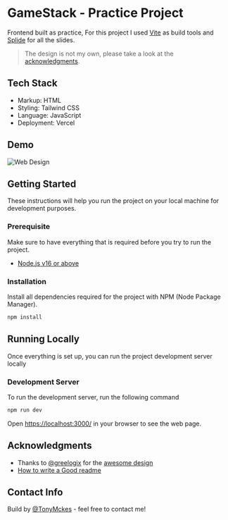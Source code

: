 # GameStack - Practice Project

Frontend built as practice, For this project I used [Vite](https://vitejs.dev/) as build tools and [Splide](https://splidejs.com/) for all the slides.

> The design is not my own, please take a look at the [acknowledgments](#acknowledgments).

## Tech Stack

- Markup: HTML
- Styling: Tailwind CSS
- Language: JavaScript
- Deployment: Vercel

## Demo

![Web Design](https://user-images.githubusercontent.com/78808163/219480137-582ce652-1d51-4187-9804-cb5008169cab.png)

## Getting Started

These instructions will help you run the project on your local machine for development purposes.

### Prerequisite

Make sure to have everything that is required before you try to run the project.

- [Node.js v16 or above](https://nodejs.org/en/download/)

### Installation

Install all dependencies required for the project with NPM (Node Package Manager).

```bash
npm install
```

## Running Locally

Once everything is set up, you can run the project development server locally

### Development Server

To run the development server, run the following command

```bash
npm run dev
```

Open [https://localhost:3000/](https://localhost:3000/) in your browser to see the web page.

## Acknowledgments

- Thanks to [@greelogix](https://www.figma.com/@greelogix) for the [awesome design](https://www.figma.com/community/file/1046003088918145953)
- [How to write a Good readme](https://bulldogjob.com/news/449-how-to-write-a-good-readme-for-your-github-project)

## Contact Info

Build by [@TonyMckes](https://tonymckes.vercel.app/) - feel free to contact me!
